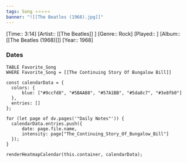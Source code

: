 ```yaml
---
tags: Song ⭐⭐⭐⭐⭐ 
banner: "![[The Beatles (1968).jpg]]"
---
```

[Time:: 3:14]
[Artist:: [[The Beatles]] ]
[Genre:: Rock]
[Played:: ]
[Album:: [[The Beatles (1968)]]]
[Year:: 1968]
### Dates
````dataview
TABLE Favorite_Song
WHERE Favorite_Song = [[The Continuing Story Of Bungalow Bill]]
````
  ```dataviewjs
const calendarData = { 
	colors: { 
		blue: ["#9ccfd8", "#5BAAB8", "#57A1BB", "#5da8c7", "#3e8fb0"] 
	}, 
	entries: [] 
}; 

for (let page of dv.pages('"Daily Notes"')) { 
	calendarData.entries.push({ 
		date: page.file.name, 
		intensity: page["The_Continuing_Story_Of_Bungalow_Bill"]
	}); 
} 

renderHeatmapCalendar(this.container, calendarData);
```
